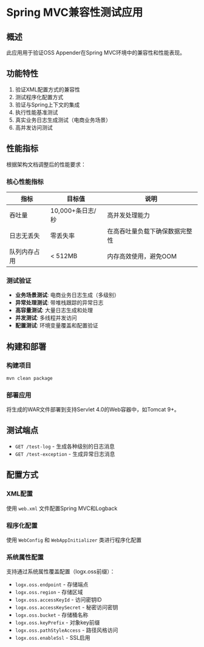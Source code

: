 # Spring MVC兼容性测试应用

## 概述
此应用用于验证OSS Appender在Spring MVC环境中的兼容性和性能表现。

## 功能特性
1. 验证XML配置方式的兼容性
2. 测试程序化配置方式
3. 验证与Spring上下文的集成
4. 执行性能基准测试
5. 真实业务日志生成测试（电商业务场景）
6. 高并发访问测试

## 性能指标

根据架构文档调整后的性能要求：

### 核心性能指标
| 指标 | 目标值 | 说明 |
|------|--------|------|
| 吞吐量 | 10,000+条日志/秒 | 高并发处理能力 |
| 日志无丢失 | 零丢失率 | 在高吞吐量负载下确保数据完整性 |
| 队列内存占用 | < 512MB | 内存高效使用，避免OOM |

### 测试验证
- **业务场景测试**: 电商业务日志生成（多级别）
- **异常处理测试**: 带堆栈跟踪的异常日志
- **高容量测试**: 大量日志生成和处理
- **并发测试**: 多线程并发访问
- **配置测试**: 环境变量覆盖和配置验证

## 构建和部署

### 构建项目
```bash
mvn clean package
```

### 部署应用
将生成的WAR文件部署到支持Servlet 4.0的Web容器中，如Tomcat 9+。

## 测试端点
- `GET /test-log` - 生成各种级别的日志消息
- `GET /test-exception` - 生成异常日志消息

## 配置方式

### XML配置
使用 `web.xml` 文件配置Spring MVC和Logback

### 程序化配置
使用 `WebConfig` 和 `WebAppInitializer` 类进行程序化配置

### 系统属性配置
支持通过系统属性覆盖配置（logx.oss前缀）：
- `logx.oss.endpoint` - 存储端点
- `logx.oss.region` - 存储区域
- `logx.oss.accessKeyId` - 访问密钥ID
- `logx.oss.accessKeySecret` - 秘密访问密钥
- `logx.oss.bucket` - 存储桶名称
- `logx.oss.keyPrefix` - 对象key前缀
- `logx.oss.pathStyleAccess` - 路径风格访问
- `logx.oss.enableSsl` - SSL启用